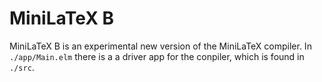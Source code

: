 # MiniLaTeX B

MiniLaTeX B is an experimental new version of 
the MiniLaTeX compiler.  In `./app/Main.elm` there is a 
a driver app for the conpiler, which is found in `./src`.
